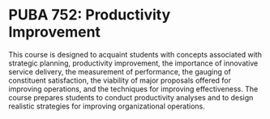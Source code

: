 # PUBA 752: Productivity Improvement

This course is designed to acquaint students with concepts associated with strategic planning, productivity improvement, the importance of innovative service delivery, the measurement of performance, the gauging of constituent satisfaction, the viability of major proposals offered for improving operations, and the techniques for improving effectiveness. The course prepares students to conduct productivity analyses and to design realistic strategies for improving organizational operations.